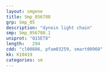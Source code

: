 ```yaml
---
layout: smgene
title: Smp_056780
grp: Smp_05
description: "dynein light chain"
smp: Smp_056780.1
uniprot: "Q15ET8"
length:   294
cdd: "cl00886, pfam03259, smart00960"
kk: K10419
categories: sm
---
```

